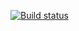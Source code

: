 [![Build status](https://ci.appveyor.com/api/projects/status/0xdpe881bh4f79mx?svg=true)](https://ci.appveyor.com/project/YesPechenko/carddeliverypatterns)


